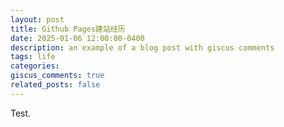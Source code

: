```yaml
---
layout: post
title: Github Pages建站经历
date: 2025-01-06 12:00:00-0400
description: an example of a blog post with giscus comments
tags: life
categories: 
giscus_comments: true
related_posts: false
---
```


Test.
